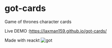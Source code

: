 # got-cards
Game of thrones character cards

Live DEMO :https://laxman159.github.io/got-cards/

Made with reackt
![got](https://user-images.githubusercontent.com/56950807/104125784-0bde4480-537f-11eb-93be-3323309403fa.png)


